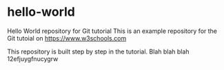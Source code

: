 # hello-world
Hello World repository for Git tutorial
This is an example repository for the Git tutoial on https://www.w3schools.com

This repository is built step by step in the tutorial.
Blah blah blah 12efjuygfnucygrw
